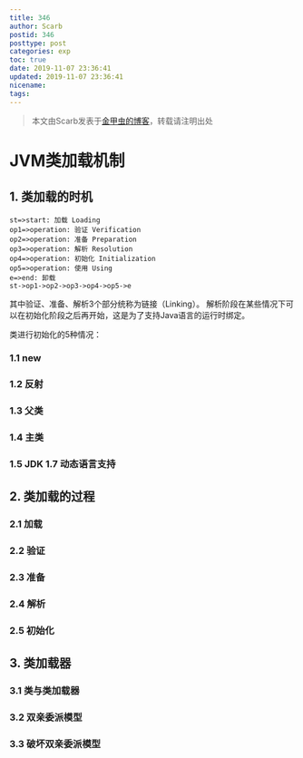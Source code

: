 ```yaml
---
title: 346
author: Scarb
postid: 346
posttype: post
categories: exp
toc: true
date: 2019-11-07 23:36:41
updated: 2019-11-07 23:36:41
nicename:
tags:
---
```


>本文由Scarb发表于[金甲虫的博客](http://47.106.131.90/blog)，转载请注明出处

# JVM类加载机制

## 1. 类加载的时机

```flow
st=>start: 加载 Loading
op1=>operation: 验证 Verification
op2=>operation: 准备 Preparation
op3=>operation: 解析 Resolution
op4=>operation: 初始化 Initialization
op5=>operation: 使用 Using
e=>end: 卸载
st->op1->op2->op3->op4->op5->e
```

其中验证、准备、解析3个部分统称为链接（Linking）。
解析阶段在某些情况下可以在初始化阶段之后再开始，这是为了支持Java语言的运行时绑定。

类进行初始化的5种情况：

### 1.1 new

### 1.2 反射

### 1.3 父类

### 1.4 主类

### 1.5 JDK 1.7 动态语言支持

## 2. 类加载的过程

### 2.1 加载

### 2.2 验证

### 2.3 准备

### 2.4 解析

### 2.5 初始化

## 3. 类加载器

### 3.1 类与类加载器

### 3.2 双亲委派模型

### 3.3 破坏双亲委派模型
